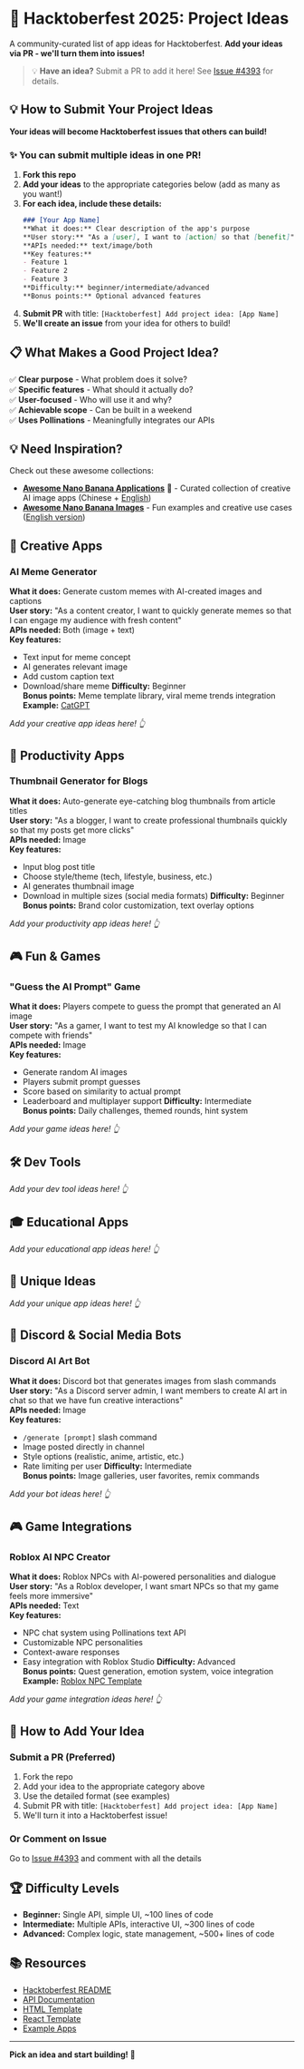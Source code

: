 # 🎃 Hacktoberfest 2025: Project Ideas

A community-curated list of app ideas for Hacktoberfest. **Add your ideas via PR - we'll turn them into issues!**

> 💡 **Have an idea?** Submit a PR to add it here! See [Issue #4393](https://github.com/pollinations/pollinations/issues/4393) for details.

## 💡 How to Submit Your Project Ideas

**Your ideas will become Hacktoberfest issues that others can build!**

### ✨ You can submit multiple ideas in one PR!

1. **Fork this repo**
2. **Add your ideas** to the appropriate categories below (add as many as you want!)
3. **For each idea, include these details:**
   ```markdown
   ### [Your App Name]
   **What it does:** Clear description of the app's purpose
   **User story:** "As a [user], I want to [action] so that [benefit]"
   **APIs needed:** text/image/both
   **Key features:**
   - Feature 1
   - Feature 2
   - Feature 3
   **Difficulty:** beginner/intermediate/advanced
   **Bonus points:** Optional advanced features
   ```
4. **Submit PR** with title: `[Hacktoberfest] Add project idea: [App Name]`
5. **We'll create an issue** from your idea for others to build!

## 📋 What Makes a Good Project Idea?

✅ **Clear purpose** - What problem does it solve?  
✅ **Specific features** - What should it actually do?  
✅ **User-focused** - Who will use it and why?  
✅ **Achievable scope** - Can be built in a weekend  
✅ **Uses Pollinations** - Meaningfully integrates our APIs

## 💡 Need Inspiration?

Check out these awesome collections:
- **[Awesome Nano Banana Applications](https://github.com/JimmyLv/awesome-nano-banana)** 🍌 - Curated collection of creative AI image apps (Chinese + [English](https://github.com/JimmyLv/awesome-nano-banana/blob/main/README_en.md))
- **[Awesome Nano Banana Images](https://github.com/PicoTrex/Awesome-Nano-Banana-images)** - Fun examples and creative use cases ([English version](https://github.com/PicoTrex/Awesome-Nano-Banana-images/blob/main/README_en.md))

## 🎨 Creative Apps

### AI Meme Generator
**What it does:** Generate custom memes with AI-created images and captions  
**User story:** "As a content creator, I want to quickly generate memes so that I can engage my audience with fresh content"  
**APIs needed:** Both (image + text)  
**Key features:**
- Text input for meme concept
- AI generates relevant image
- Add custom caption text
- Download/share meme
**Difficulty:** Beginner  
**Bonus points:** Meme template library, viral meme trends integration  
**Example:** [CatGPT](./example-catgpt/)

_Add your creative app ideas here! 👆_

## 💼 Productivity Apps

### Thumbnail Generator for Blogs
**What it does:** Auto-generate eye-catching blog thumbnails from article titles  
**User story:** "As a blogger, I want to create professional thumbnails quickly so that my posts get more clicks"  
**APIs needed:** Image  
**Key features:**
- Input blog post title
- Choose style/theme (tech, lifestyle, business, etc.)
- AI generates thumbnail image
- Download in multiple sizes (social media formats)
**Difficulty:** Beginner  
**Bonus points:** Brand color customization, text overlay options

_Add your productivity app ideas here! 👆_

## 🎮 Fun & Games

### "Guess the AI Prompt" Game
**What it does:** Players compete to guess the prompt that generated an AI image  
**User story:** "As a gamer, I want to test my AI knowledge so that I can compete with friends"  
**APIs needed:** Image  
**Key features:**
- Generate random AI images
- Players submit prompt guesses
- Score based on similarity to actual prompt
- Leaderboard and multiplayer support
**Difficulty:** Intermediate  
**Bonus points:** Daily challenges, themed rounds, hint system

_Add your game ideas here! 👆_

## 🛠️ Dev Tools

_Add your dev tool ideas here! 👆_

## 🎓 Educational Apps

_Add your educational app ideas here! 👆_

## 🌟 Unique Ideas

_Add your unique app ideas here! 👆_

## 🤖 Discord & Social Media Bots

### Discord AI Art Bot
**What it does:** Discord bot that generates images from slash commands  
**User story:** "As a Discord server admin, I want members to create AI art in chat so that we have fun creative interactions"  
**APIs needed:** Image  
**Key features:**
- `/generate [prompt]` slash command
- Image posted directly in channel
- Style options (realistic, anime, artistic, etc.)
- Rate limiting per user
**Difficulty:** Intermediate  
**Bonus points:** Image galleries, user favorites, remix commands

_Add your bot ideas here! 👆_

## 🎮 Game Integrations

### Roblox AI NPC Creator
**What it does:** Roblox NPCs with AI-powered personalities and dialogue  
**User story:** "As a Roblox developer, I want smart NPCs so that my game feels more immersive"  
**APIs needed:** Text  
**Key features:**
- NPC chat system using Pollinations text API
- Customizable NPC personalities
- Context-aware responses
- Easy integration with Roblox Studio
**Difficulty:** Advanced  
**Bonus points:** Quest generation, emotion system, voice integration  
**Example:** [Roblox NPC Template](./roblox-npc-creator/)

_Add your game integration ideas here! 👆_

## 📝 How to Add Your Idea

### Submit a PR (Preferred)
1. Fork the repo
2. Add your idea to the appropriate category above
3. Use the detailed format (see examples)
4. Submit PR with title: `[Hacktoberfest] Add project idea: [App Name]`
5. We'll turn it into a Hacktoberfest issue!

### Or Comment on Issue
Go to [Issue #4393](https://github.com/pollinations/pollinations/issues/4393) and comment with all the details

## 🏆 Difficulty Levels

- **Beginner:** Single API, simple UI, ~100 lines of code
- **Intermediate:** Multiple APIs, interactive UI, ~300 lines of code  
- **Advanced:** Complex logic, state management, ~500+ lines of code

## 📚 Resources

- [Hacktoberfest README](./README.md)
- [API Documentation](../APIDOCS.md)
- [HTML Template](./TEMPLATE-HTML/)
- [React Template](./TEMPLATE-REACT/)
- [Example Apps](./example-catgpt/)

---

**Pick an idea and start building! 🚀**
